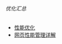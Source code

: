 ###### 优化汇总

* [性能优化](https://juejin.im/post/59ff2dbe5188254dd935c8ab)
* [网页性能管理详解](http://www.ruanyifeng.com/blog/2015/09/web-page-performance-in-depth.html)
